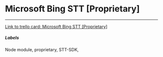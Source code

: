 # Microsoft Bing STT [Proprietary]



---

[Link to trello card: Microsoft Bing STT [Proprietary]](https://trello.com/c/k9l0UH9Q)

##### Labels

Node module, proprietary, STT-SDK, 